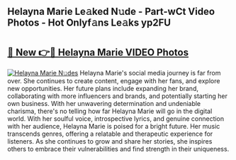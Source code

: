 ## Helayna Marie Le𝚊ked N𝚞de - Part-wCt Video Photos - Hot Onlyf𝚊ns Le𝚊ks yp2FU

# <h2><a href="http://ac48218.deff.icu/?id=Helayna+Marie">🔗 New 👉🔴 Helayna Marie VIDEO Photos</a></h2>

[![Helayna Marie N𝚞des](https://i.imgur.com/rIISA9y.gif)](http://ac48218.deff.icu/?id=Helayna+Marie)
Helayna Marie's social media journey is far from over. She continues to create content, engage with her fans, and explore new opportunities. Her future plans include expanding her brand, collaborating with more influencers and brands, and potentially starting her own business. With her unwavering determination and undeniable charisma, there's no telling how far Helayna Marie will go in the digital world. With her soulful voice, introspective lyrics, and genuine connection with her audience, Helayna Marie is poised for a bright future. Her music transcends genres, offering a relatable and therapeutic experience for listeners. As she continues to grow and share her stories, she inspires others to embrace their vulnerabilities and find strength in their uniqueness.
